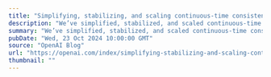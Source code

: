 ```yaml
---
title: "Simplifying, stabilizing, and scaling continuous-time consistency models"
description: "We’ve simplified, stabilized, and scaled continuous-time consistency models, achieving comparable sample quality to leading diffusion models, while using only two sampling steps."
summary: "We’ve simplified, stabilized, and scaled continuous-time consistency models, achieving comparable sample quality to leading diffusion models, while using only two sampling steps."
pubDate: "Wed, 23 Oct 2024 10:00:00 GMT"
source: "OpenAI Blog"
url: "https://openai.com/index/simplifying-stabilizing-and-scaling-continuous-time-consistency-models"
thumbnail: ""
---
```


